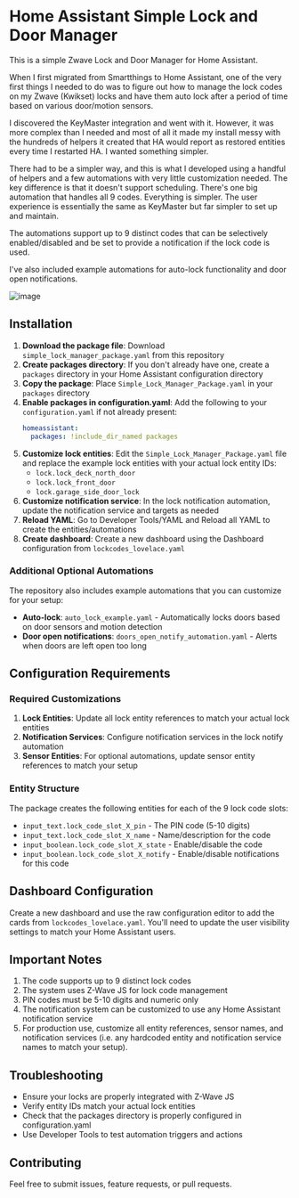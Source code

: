 # Home Assistant Simple Lock and Door Manager

This is a simple Zwave Lock and Door Manager for Home Assistant.

When I first migrated from Smartthings to Home Assistant, one of the very first things I needed to do was to figure out how to manage the lock codes on my Zwave (Kwikset) locks and have them auto lock after a period of time based on various door/motion sensors.

I discovered the KeyMaster integration and went with it. However, it was more complex than I needed and most of all it made my install messy with the hundreds of helpers it created that HA would report as restored entities every time I restarted HA. I wanted something simpler.

There had to be a simpler way, and this is what I developed using a handful of helpers and a few automations with very little customization needed. The key difference is that it doesn't support scheduling. There's one big automation that handles all 9 codes. Everything is simpler. The user experience is essentially the same as KeyMaster but far simpler to set up and maintain.

The automations support up to 9 distinct codes that can be selectively enabled/disabled and be set to provide a notification if the lock code is used.

I've also included example automations for auto-lock functionality and door open notifications.

![image](https://user-images.githubusercontent.com/25288127/208971061-797fa4b9-3915-4080-887a-2de3f22d9b04.png)

## Installation

1. **Download the package file**: Download `simple_lock_manager_package.yaml` from this repository
2. **Create packages directory**: If you don't already have one, create a `packages` directory in your Home Assistant configuration directory
3. **Copy the package**: Place `Simple_Lock_Manager_Package.yaml` in your `packages` directory
4. **Enable packages in configuration.yaml**: Add the following to your `configuration.yaml` if not already present:
   ```yaml
   homeassistant:
     packages: !include_dir_named packages
   ```
5. **Customize lock entities**: Edit the `Simple_Lock_Manager_Package.yaml` file and replace the example lock entities with your actual lock entity IDs:
   - `lock.lock_deck_north_door`
   - `lock.lock_front_door` 
   - `lock.garage_side_door_lock`
6. **Customize notification service**: In the lock notification automation, update the notification service and targets as needed
7. **Reload YAML**: Go to Developer Tools/YAML and Reload all YAML to create the entities/automations
8. **Create dashboard**: Create a new dashboard using the Dashboard configuration from `lockcodes_lovelace.yaml`

### Additional Optional Automations

The repository also includes example automations that you can customize for your setup:

- **Auto-lock**: `auto_lock_example.yaml` - Automatically locks doors based on door sensors and motion detection
- **Door open notifications**: `doors_open_notify_automation.yaml` - Alerts when doors are left open too long

## Configuration Requirements

### Required Customizations

1. **Lock Entities**: Update all lock entity references to match your actual lock entities
2. **Notification Services**: Configure notification services in the lock notify automation
3. **Sensor Entities**: For optional automations, update sensor entity references to match your setup

### Entity Structure

The package creates the following entities for each of the 9 lock code slots:

- `input_text.lock_code_slot_X_pin` - The PIN code (5-10 digits)
- `input_text.lock_code_slot_X_name` - Name/description for the code
- `input_boolean.lock_code_slot_X_state` - Enable/disable the code
- `input_boolean.lock_code_slot_X_notify` - Enable/disable notifications for this code

## Dashboard Configuration

Create a new dashboard and use the raw configuration editor to add the cards from `lockcodes_lovelace.yaml`. You'll need to update the user visibility settings to match your Home Assistant users.

## Important Notes

1. The code supports up to 9 distinct lock codes
2. The system uses Z-Wave JS for lock code management  
3. PIN codes must be 5-10 digits and numeric only
4. The notification system can be customized to use any Home Assistant notification service
5. For production use, customize all entity references, sensor names, and notification services (i.e. any hardcoded entity and notification service names to match your setup).

## Troubleshooting

- Ensure your locks are properly integrated with Z-Wave JS
- Verify entity IDs match your actual lock entities
- Check that the packages directory is properly configured in configuration.yaml
- Use Developer Tools to test automation triggers and actions

## Contributing

Feel free to submit issues, feature requests, or pull requests.
